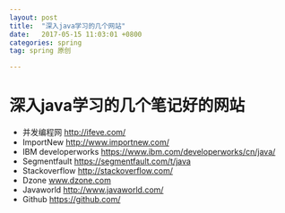```yaml
---
layout: post
title:  "深入java学习的几个网站"
date:   2017-05-15 11:03:01 +0800
categories: spring
tag: spring 原创

---
```


# 深入java学习的几个笔记好的网站
- 并发编程网 http://ifeve.com/
- ImportNew http://www.importnew.com/
- IBM developerworks https://www.ibm.com/developerworks/cn/java/
- Segmentfault https://segmentfault.com/t/java
- Stackoverflow http://stackoverflow.com/
- Dzone www.dzone.com
- Javaworld http://www.javaworld.com/
- Github https://github.com/
